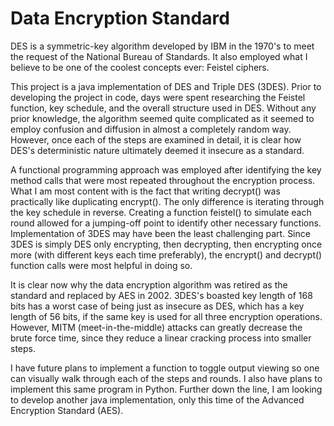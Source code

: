 # Data Encryption Standard

DES is a symmetric-key algorithm developed by IBM in the 1970's to meet the request of the National Bureau of Standards. It also employed what I believe to be one of the coolest concepts ever: Feistel ciphers.

This project is a java implementation of DES and Triple DES (3DES). Prior to developing the project in code, days were spent researching the Feistel function, key schedule, and the overall structure used in DES. Without any prior knowledge, the algorithm seemed quite complicated as it seemed to employ confusion and diffusion in almost a completely random way. However, once each of the steps are examined in detail, it is clear how DES's deterministic nature ultimately deemed it insecure as a standard. 

A functional programming approach was employed after identifying the key method calls that were most repeated throughout the encryption process. What I am most content with is the fact that writing decrypt() was practically like duplicating encrypt(). The only difference is iterating through the key schedule in reverse. Creating a function feistel() to simulate each round allowed for a jumping-off point to identify other necessary functions. Implementation of 3DES may have been the least challenging part. Since 3DES is simply DES only encrypting, then decrypting, then encrypting once more (with different keys each time preferably), the encrypt() and decrypt() function calls were most helpful in doing so. 

It is clear now why the data encryption algorithm was retired as the standard and replaced by AES in 2002. 3DES's boasted key length of 168 bits has a worst case of being just as insecure as DES, which has a key length of 56 bits, if the same key is used for all three encryption operations. However, MITM (meet-in-the-middle) attacks can greatly decrease the brute force time, since they reduce a linear cracking process into smaller steps. 

I have future plans to implement a function to toggle output viewing so one can visually walk through each of the steps and rounds. I also have plans to implement this same program in Python. Further down the line, I am looking to develop another java implementation, only this time of the Advanced Encryption Standard (AES).
